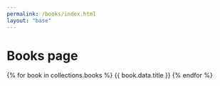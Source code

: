 ```yaml
---
permalink: /books/index.html
layout: "base"
---
```


# Books page

{% for book in collections.books %}
{{ book.data.title }}
{% endfor %}
